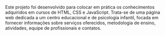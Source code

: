 Este projeto foi desenvolvido para colocar em prática os conhecimentos adquiridos em cursos de HTML, CSS e JavaScript. 
Trata-se de uma página web dedicada a um centro educacional e de psicologia infantil, 
focada em fornecer informações sobre serviços oferecidos, metodologia de ensino, atividades, equipe de profissionais e contatos.
